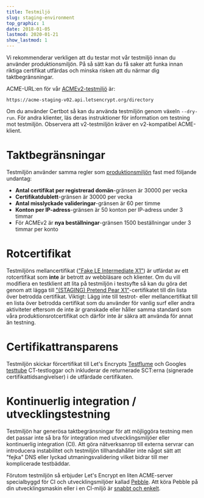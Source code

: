 ```yaml
---
title: Testmiljö
slug: staging-environment
top_graphic: 1
date: 2018-01-05
lastmod: 2020-01-21
show_lastmod: 1
---
```



Vi rekommenderar verkligen att du testar mot vår testmiljö innan du använder
produktionsmiljön. På så sätt kan du få saker att funka innan riktiga
certifikat utfärdas och minska risken att du närmar dig taktbegränsningar.

ACME-URL:en för vår
[ACMEv2-testmiljö](https://community.letsencrypt.org/t/staging-endpoint-for-acme-v2/49605)
är:

`https://acme-staging-v02.api.letsencrypt.org/directory`

Om du använder Certbot så kan du använda testmiljön genom växeln `--dry-run`.
För andra klienter, läs deras instruktioner för information om testning mot
testmiljön. Observera att v2-testmiljön kräver en v2-kompatibel ACME-klient.

# Taktbegränsningar

Testmiljön använder samma regler som [produktionsmiljön](/docs/rate-limits) fast med följande undantag:

* **Antal certifikat per registrerad domän**-gränsen är 30000 per vecka
* **Certifikatdublett**-gränsen är 30000 per vecka
* **Antal misslyckade valideringar**-gränsen är 60 per timme
* **Konton per IP-adress**-gränsen är 50 konton per IP-adress under 3 timmar
* För ACMEv2 är **nya beställningar**-gränsen 1500 beställningar under 3 timmar
  per konto

# Rotcertifikat

Testmiljöns mellancertifikat (["Fake LE Intermediate
X1"](/certs/staging/letsencrypt-stg-int-r3.pem)) är utfärdat av ett rotcertifikat som
**inte** är betrott av webbläsare och klienter. Om du vill modifiera en
testklient att lita på testmiljön i testsyfte så kan du göra det genom att
lägga till ["(STAGING) Pretend Pear X1"](/certs/staging/letsencrypt-stg-root-x1.pem)-certifikatet till din
lista över betrodda certifikat.  Viktigt: Lägg inte till testrot- eller
mellancertifikat till en lista över betrodda certifikat som du använder för
vanlig surf eller andra aktiviteter eftersom de inte är granskade eller håller
samma standard som våra produktionsrotcertifikat och därför inte är säkra att
använda för annat än testning.

# Certifikattransparens

Testmiljön skickar förcertifikat till Let's Encrypts [Testflume](/docs/ct-logs) och Googles
[testtube](http://www.certificate-transparency.org/known-logs#TOC-Test-Logs)
CT-testloggar och inkluderar de returnerade SCT:erna (signerade
certifikattidsangivelser) i de utfärdade certifikaten.

# Kontinuerlig integration / utvecklingstestning

Testmiljön har generösa taktbegränsningar för att möjliggöra testning men det
passar inte så bra för integration med utvecklingsmiljöer eller kontinuerlig
integration (CI). Att göra nätverksanrop till externa servrar can introducera
instabilitet och testmiljön tillhandahåller inte något sätt att "fejka" DNS
eller lyckad utmaningsvalidering vilket bidrar till mer komplicerade testbäddar.

Förutom testmiljön så erbjuder Let's Encrypt en liten ACME-server specialbyggd
för CI och utvecklingsmiljöer kallad
[Pebble](https://github.com/letsencrypt/pebble). Att köra Pebble på din
utvecklingsmaskin eller i en CI-miljö är [snabbt och
enkelt](https://github.com/letsencrypt/pebble#docker).
